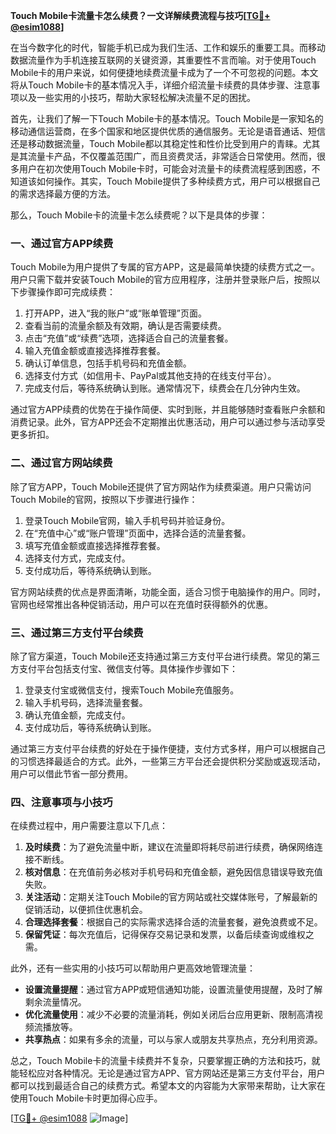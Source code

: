 **Touch Mobile卡流量卡怎么续费？一文详解续费流程与技巧[[TG💪+ @esim1088](https://t.me/s/esim1088)]**

在当今数字化的时代，智能手机已成为我们生活、工作和娱乐的重要工具。而移动数据流量作为手机连接互联网的关键资源，其重要性不言而喻。对于使用Touch Mobile卡的用户来说，如何便捷地续费流量卡成为了一个不可忽视的问题。本文将从Touch Mobile卡的基本情况入手，详细介绍流量卡续费的具体步骤、注意事项以及一些实用的小技巧，帮助大家轻松解决流量不足的困扰。

首先，让我们了解一下Touch Mobile卡的基本情况。Touch Mobile是一家知名的移动通信运营商，在多个国家和地区提供优质的通信服务。无论是语音通话、短信还是移动数据流量，Touch Mobile都以其稳定性和性价比受到用户的青睐。尤其是其流量卡产品，不仅覆盖范围广，而且资费灵活，非常适合日常使用。然而，很多用户在初次使用Touch Mobile卡时，可能会对流量卡的续费流程感到困惑，不知道该如何操作。其实，Touch Mobile提供了多种续费方式，用户可以根据自己的需求选择最方便的方法。

那么，Touch Mobile卡的流量卡怎么续费呢？以下是具体的步骤：

### 一、通过官方APP续费

Touch Mobile为用户提供了专属的官方APP，这是最简单快捷的续费方式之一。用户只需下载并安装Touch Mobile的官方应用程序，注册并登录账户后，按照以下步骤操作即可完成续费：

1. 打开APP，进入“我的账户”或“账单管理”页面。
2. 查看当前的流量余额及有效期，确认是否需要续费。
3. 点击“充值”或“续费”选项，选择适合自己的流量套餐。
4. 输入充值金额或直接选择推荐套餐。
5. 确认订单信息，包括手机号码和充值金额。
6. 选择支付方式（如信用卡、PayPal或其他支持的在线支付平台）。
7. 完成支付后，等待系统确认到账。通常情况下，续费会在几分钟内生效。

通过官方APP续费的优势在于操作简便、实时到账，并且能够随时查看账户余额和消费记录。此外，官方APP还会不定期推出优惠活动，用户可以通过参与活动享受更多折扣。

### 二、通过官方网站续费

除了官方APP，Touch Mobile还提供了官方网站作为续费渠道。用户只需访问Touch Mobile的官网，按照以下步骤进行操作：

1. 登录Touch Mobile官网，输入手机号码并验证身份。
2. 在“充值中心”或“账户管理”页面中，选择合适的流量套餐。
3. 填写充值金额或直接选择推荐套餐。
4. 选择支付方式，完成支付。
5. 支付成功后，等待系统确认到账。

官方网站续费的优点是界面清晰，功能全面，适合习惯于电脑操作的用户。同时，官网也经常推出各种促销活动，用户可以在充值时获得额外的优惠。

### 三、通过第三方支付平台续费

除了官方渠道，Touch Mobile还支持通过第三方支付平台进行续费。常见的第三方支付平台包括支付宝、微信支付等。具体操作步骤如下：

1. 登录支付宝或微信支付，搜索Touch Mobile充值服务。
2. 输入手机号码，选择流量套餐。
3. 确认充值金额，完成支付。
4. 支付成功后，等待系统确认到账。

通过第三方支付平台续费的好处在于操作便捷，支付方式多样，用户可以根据自己的习惯选择最适合的方式。此外，一些第三方平台还会提供积分奖励或返现活动，用户可以借此节省一部分费用。

### 四、注意事项与小技巧

在续费过程中，用户需要注意以下几点：

1. **及时续费**：为了避免流量中断，建议在流量即将耗尽前进行续费，确保网络连接不断线。
2. **核对信息**：在充值前务必核对手机号码和充值金额，避免因信息错误导致充值失败。
3. **关注活动**：定期关注Touch Mobile的官方网站或社交媒体账号，了解最新的促销活动，以便抓住优惠机会。
4. **合理选择套餐**：根据自己的实际需求选择合适的流量套餐，避免浪费或不足。
5. **保留凭证**：每次充值后，记得保存交易记录和发票，以备后续查询或维权之需。

此外，还有一些实用的小技巧可以帮助用户更高效地管理流量：

- **设置流量提醒**：通过官方APP或短信通知功能，设置流量使用提醒，及时了解剩余流量情况。
- **优化流量使用**：减少不必要的流量消耗，例如关闭后台应用更新、限制高清视频流播放等。
- **共享热点**：如果有多余的流量，可以与家人或朋友共享热点，充分利用资源。

总之，Touch Mobile卡的流量卡续费并不复杂，只要掌握正确的方法和技巧，就能轻松应对各种情况。无论是通过官方APP、官方网站还是第三方支付平台，用户都可以找到最适合自己的续费方式。希望本文的内容能为大家带来帮助，让大家在使用Touch Mobile卡时更加得心应手。

[[TG💪+ @esim1088](https://t.me/s/esim1088) ![Image](https://i.postimg.cc/4NQfJmqS/Snipaste-2025-05-13-00-14-12.png)]